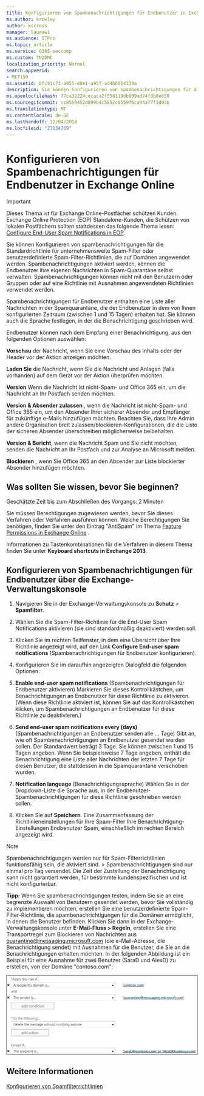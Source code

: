```yaml
---
title: Konfigurieren von Spambenachrichtigungen für Endbenutzer in Exchange Online
ms.author: krowley
author: kccross
manager: laurawi
ms.audience: ITPro
ms.topic: article
ms.service: O365-seccomp
ms.custom: TN2DMC
localization_priority: Normal
search.appverid:
- MET150
ms.assetid: bfc91c73-a955-40e1-a95f-ad466624339a
description: Sie können Konfigurieren von spambenachrichtigungen für die Standardrichtlinie für unternehmensweite Spam-Filter oder benutzerdefinierte Spam-Filter-Richtlinien, die auf Domänen angewendet werden.
ms.openlocfilehash: 77ca32224cecaca2f558119db909ad74fdb6e858
ms.sourcegitcommit: cc8550452d099b4c5852c6559f6ca94a77f1d93b
ms.translationtype: MT
ms.contentlocale: de-DE
ms.lasthandoff: 12/04/2018
ms.locfileid: "27134769"
---
```

# <a name="configure-end-user-spam-notifications-in-exchange-online"></a>Konfigurieren von Spambenachrichtigungen für Endbenutzer in Exchange Online

> [!IMPORTANT]
> Dieses Thema ist für Exchange Online-Postfächer schützen Kunden. Exchange Online Protection (EOP) Standalone-Kunden, die Schützen von lokalen Postfächern sollten stattdessen das folgende Thema lesen: [Configure End-User Spam Notifications in EOP](configure-end-user-spam-notifications-in-eop.md). 
  
Sie können Konfigurieren von spambenachrichtigungen für die Standardrichtlinie für unternehmensweite Spam-Filter oder benutzerdefinierte Spam-Filter-Richtlinien, die auf Domänen angewendet werden. Spambenachrichtigungen aktiviert werden, können die Endbenutzer ihre eigenen Nachrichten in Spam-Quarantäne selbst verwalten. Spambenachrichtigungen können nicht mit den Benutzern oder Gruppen oder auf eine Richtlinie mit Ausnahmen angewendeten Richtlinien verwendet werden.
  
Spambenachrichtigungen für Endbenutzer enthalten eine Liste aller Nachrichten in der Spamquarantäne, die der Endbenutzer in dem von Ihnen konfigurierten Zeitraum (zwischen 1 und 15 Tagen) erhalten hat. Sie können auch die Sprache festlegen, in der die Benachrichtigung geschrieben wird.
  
Endbenutzer können nach dem Empfang einer Benachrichtigung, aus den folgenden Optionen auswählen:

**Vorschau** der Nachricht, wenn Sie eine Vorschau des Inhalts oder der Header vor der Aktion anzeigen möchten.

**Laden Sie** die Nachricht, wenn Sie die Nachricht und Anlagen (falls vorhanden) auf dem Gerät vor der Aktion überprüfen möchten.

**Version** Wenn die Nachricht ist nicht-Spam- und Office 365 ein, um die Nachricht an Ihr Postfach senden möchten.

**Version & Absender zulassen** , wenn die Nachricht ist nicht-Spam- und Office 365 ein, um den Absender Ihrer sicherer Absender und Empfänger für zukünftige e-Mails hinzufügen möchten. Beachten Sie, dass Ihre Admin andere Organisation breit zulassen/blockieren-Konfigurationen, die die Liste der sicheren Absender überschreiben möglicherweise beibehalten.

**Version & Bericht**, wenn die Nachricht Spam und Sie nicht möchten, senden die Nachricht an Ihr Postfach und zur Analyse an Microsoft melden.

**Blockieren** , wenn Sie Office 365 an den Absender zur Liste blockierter Absender hinzufügen möchten.
  
## <a name="what-do-you-need-to-know-before-you-begin"></a>Was sollten Sie wissen, bevor Sie beginnen?

Geschätzte Zeit bis zum Abschließen des Vorgangs: 2 Minuten
  
Sie müssen Berechtigungen zugewiesen werden, bevor Sie dieses Verfahren oder Verfahren ausführen können. Welche Berechtigungen Sie benötigen, finden Sie unter den Eintrag "AntiSpam" im Thema [Feature Permissions in Exchange Online](http://technet.microsoft.com/library/15073ce1-0917-403b-8839-02a2ebc96e16.aspx) . 
  
Informationen zu Tastenkombinationen für die Verfahren in diesem Thema finden Sie unter **Keyboard shortcuts in Exchange 2013**.
  
## <a name="use-the-eac-to-configure-end-user-spam-notifications"></a>Konfigurieren von Spambenachrichtigungen für Endbenutzer über die Exchange-Verwaltungskonsole

1. Navigieren Sie in der Exchange-Verwaltungskonsole zu **Schutz** \> **Spamfilter**.
    
2. Wählen Sie die Spam-Filter-Richtlinie für die End-User Spam Notifications aktivieren (sie sind standardmäßig deaktiviert) werden soll.
    
3. Klicken Sie im rechten Teilfenster, in dem eine Übersicht über Ihre Richtlinie angezeigt wird, auf den Link **Configure End-user spam notifications** (Spambenachrichtigungen für Endbenutzer konfigurieren). 
    
4. Konfigurieren Sie im daraufhin angezeigten Dialogfeld die folgenden Optionen:
    
1. **Enable end-user spam notifications** (Spambenachrichtigungen für Endbenutzer aktivieren) Markieren Sie dieses Kontrollkästchen, um Benachrichtigungen an Endbenutzer für diese Richtlinie zu aktivieren. (Wenn diese Richtlinie aktiviert ist, können Sie auf das Kontrollkästchen klicken, um Spambenachrichtigungen an Endbenutzer für diese Richtlinie zu deaktivieren.) 
    
2. **Send end-user spam notifications every (days)** (Spambenachrichtigungen an Endbenutzer senden alle ... Tage) Gibt an, wie oft Spambenachrichtigungen an Endbenutzer gesendet werden sollen. Der Standardwert beträgt 3 Tage. Sie können zwischen 1 und 15 Tagen angeben. Wenn Sie beispielsweise 7 Tage angeben, enthält die Benachrichtigung eine Liste aller Nachrichten der letzten 7 Tage für diesen Benutzer, die stattdessen in die Spamquarantäne verschoben wurden. 
    
3. **Notification language** (Benachrichtigungssprache) Wählen Sie in der Dropdown-Liste die Sprache aus, in der Endbenutzer-Spambenachrichtigungen für diese Richtlinie geschrieben werden sollen. 
    
5. Klicken Sie auf **Speichern**. Eine Zusammenfassung der Richtlinieneinstellungen für Ihre Spam-Filter Ihre Benachrichtigung-Einstellungen Endbenutzer Spam, einschließlich im rechten Bereich angezeigt wird.
    
> [!NOTE]
>  Spambenachrichtigungen werden nur für Spam-Filterrichtlinien funktionsfähig sein, die aktiviert sind. > Spambenachrichtigungen sind nur einmal pro Tag versendet. Die Zeit der Zustellung der Benachrichtigung kann nicht garantiert werden, für bestimmte kundenspezifischen und ist nicht konfigurierbar. 
  
 **Tipp:** Wenn Sie spambenachrichtigungen testen, indem Sie sie an eine begrenzte Auswahl von Benutzern gesendet werden, bevor Sie vollständig zu implementieren möchten, erstellen Sie eine benutzerdefinierte Spam-Filter-Richtlinie, die spambenachrichtigungen für die Domänen ermöglicht, in denen die Benutzer befinden. Klicken Sie dann in der Exchange-Verwaltungskonsole unter **E-Mail-Fluss \> Regeln**, erstellen Sie eine Transportregel zum Blockieren von Nachrichten aus quarantine@messaging.microsoft.com (die e-Mail-Adresse, die Benachrichtigung sendet) mit Ausnahmen für die Benutzer, die Sie an die Benachrichtigungen erhalten möchten. In der folgenden Abbildung ist ein Beispiel für eine Ausnahme für zwei Benutzer (SaraD und AlexD) zu erstellen, von der Domäne "contoso.com": 
  
![Transportregel zum Testen von Spambenachrichtigungen für Endbenutzer](media/EOP-ESN-testspecificusers.jpg)
  
## <a name="for-more-information"></a>Weitere Informationen

[Konfigurieren von Spamfilterrichtlinien](configure-your-spam-filter-policies.md)
  
